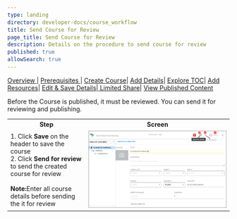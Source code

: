 ```yaml
---
type: landing
directory: developer-docs/course_workflow
title: Send Course for Review
page_title: Send Course for Review
description: Details on the procedure to send course for review
published: true
allowSearch: true
---
```


<a href="developer-docs/course_workflow/course_creation_overview"> Overview </a>| <a href="developer-docs/course_workflow/prerequisite"> Prerequisites </a>| <a href="developer-docs/course_workflow/start_creating"> Create Course</a>| <a href="developer-docs/course_workflow/adding_metadata"> Add Details</a>| <a href="developer-docs/course_workflow/exploring_toc"> Explore TOC</a>| <a href="developer-docs/course_workflow/adding_resource"> Add Resources</a>| <a href="developer-docs/course_workflow/save_edit"> Edit & Save Details</a>|<a href="developer-docs/course_workflow/limited_share"> Limited Share</a>| <a href="developer-docs/course_workflow/view_publish_content"> View Published Content</a>

Before the Course is published, it must be reviewed. You can send it for reviewing and publishing.

<table>
  <tr>
    <th>Step</th>
    <th>Screen</th>
  </tr>
  <tr>
    <td>1. Click <b>Save</b> on the header to save the course 
      <br>2. Click <b>Send for review</b> to send the created course for review <br><br><b>Note:</b>Enter all course details before sending the it for review
    </td>
    <td><img src="pages/features-documentation/images/lessonplan/review.png"></td>
  </tr>    
  </table>